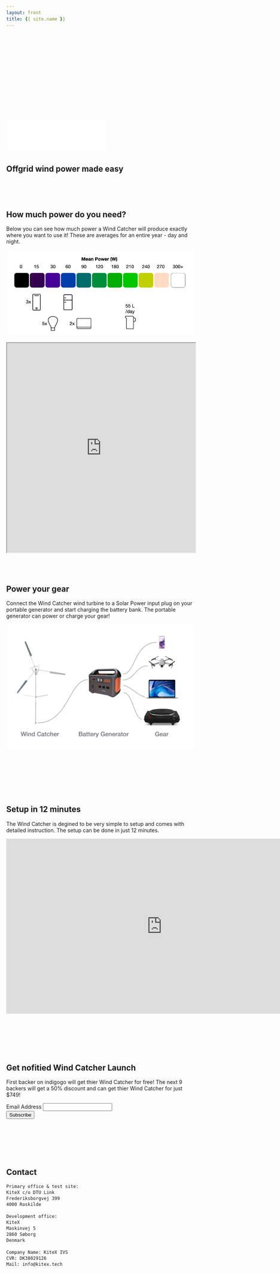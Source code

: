 ```yaml
---
layout: front
title: {{ site.name }}
---
```


<section class="page-header" id="front1">
    <div style="height: 200px;"></div>
    <h1 class="project-name"><a href="{{ site.github.url }}"><img src="/graphics/KiteXWhite.svg" alt="KiteX" style="width:270px"></a></h1>
    <h2 class="project-tagline">Offgrid wind power made easy</h2>
    <!-- <a href="#" class="btn">View on GitHub</a> -->
</section>

<!-- How much power-->

<section class="main-content front" markdown="1">
<div style="height: 50px;"></div>

## How much power do you need?
Below you can see how much power a Wind Catcher will produce exactly where you want to use it! These are averages for an entire year - day and night.

![Energy Scale](/graphics/EnergyScale.png)

</section>


<!-- WIND MAP SPACER-->

<section class="" id="front2"> 
<iframe src="https://kitexmap.com" height="560px" width="100%"></iframe>
</section>


<!-- How to use &origin=https://kitex.tech-->

<section class="main-content front" markdown="1">
<div style="height: 50px;"></div>

## Power your gear
Connect the Wind Catcher wind turbine to a Solar Power input plug on your portable generator and start charging the battery bank. The portable generator can power or charge your gear! 

![Energy Scale](/graphics/HowToUse.png)


<div style="height: 50px;"></div>
</section>


<!-- Wind Power in 12 minutes &origin=https://kitex.tech-->

<section class="main-content front" markdown="1">
<div style="height: 50px;"></div>

## Setup in 12 minutes
The Wind Catcher is degined to be very simple to setup and comes with detailed instruction. The setup can be done in just 12 minutes.

<iframe width="832" height="468" src="https://www.youtube.com/embed/zR_LNtCwLfw" frameborder="0" allow="accelerometer; autoplay; clipboard-write; encrypted-media; gyroscope; picture-in-picture" allowfullscreen></iframe>

<div style="height: 50px;"></div>
</section>




<!-- Begin Mailchimp Signup Form -->
<section class="main-content front" markdown="1">
<div style="height: 50px;"></div>

<div id="mc_embed_signup">
<form action="https://tech.us2.list-manage.com/subscribe/post?u=caeb44229d6906a0c5f06f2db&amp;id=d31a2582e4" method="post" id="mc-embedded-subscribe-form" name="mc-embedded-subscribe-form" class="validate" target="_blank" novalidate>
    <div id="mc_embed_signup_scroll">
	<h2>Get nofitied Wind Catcher Launch</h2>
    <p>First backer on indigogo will get thier Wind Catcher for free! The next 9 backers will get a 50% discount and can get thier Wind Catcher for just $749!</p>
<div class="mc-field-group">
	<label for="mce-EMAIL">Email Address
</label>
	<input type="email" value="" name="EMAIL" class="required email" id="mce-EMAIL">
</div>
	<div id="mce-responses" class="clear">
		<div class="response" id="mce-error-response" style="display:none"></div>
		<div class="response" id="mce-success-response" style="display:none"></div>
	</div>    <!-- real people should not fill this in and expect good things - do not remove this or risk form bot signups-->
    <div style="position: absolute; left: -5000px;" aria-hidden="true"><input type="text" name="b_caeb44229d6906a0c5f06f2db_d31a2582e4" tabindex="-1" value=""></div>
    <div class="clear"><input type="submit" value="Subscribe" name="subscribe" id="mc-embedded-subscribe" class="button"></div>
    </div>
</form>
</div>



<div style="height: 50px;"></div>
</section>
<!--End mc_embed_signup-->


<!-- CONTACT  -->

<section class="main-content front" markdown="1">

<div style="height: 50px;"></div>

## <a name="contact-link" class="anchor"></a>Contact


```
Primary office & test site:
KiteX c/o DTU Link
Frederiksborgvej 399
4000 Roskilde

Development office:
KiteX
Maskinvej 5
2860 Søborg
Denmark

Company Name: KiteX IVS
CVR: DK38029126
Mail: info@kitex.tech
```

</section>
